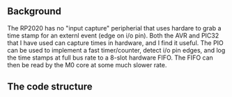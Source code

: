 Background
----------
The RP2020 has no "input capture" peripherial that uses hardare to grab a time stamp for
an externl event (edge on i/o pin). Both the AVR and PIC32 that I have used can capture times
in hardware, and I find it useful.
The PIO can be used to implement a fast timer/counter,
detect i/o pin edges, and log the time stamps at full bus rate to a 8-slot hardware FIFO. The FIFO
can then be read by the M0 core at some much slower rate.

The code structure
------------------

